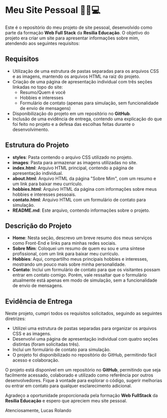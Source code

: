# Meu Site Pessoal 🧑🏻💻

Este é o repositório do meu projeto de site pessoal, desenvolvido como parte da formação **Web Full Stack** da **Resilia Educação**. O objetivo do projeto era criar um site para apresentar informações sobre mim, atendendo aos seguintes requisitos:

## Requisitos
- Utilização de uma estrutura de pastas separadas para os arquivos CSS e as imagens, mantendo os arquivos HTML na raiz do projeto.
- Criação de uma página de apresentação individual com três seções linkadas no topo do site:
  - Resumo/Quem é você
  - Hobbies e interesses
  - Formulário de contato (apenas para simulação, sem funcionalidade de envio de mensagens)
- Disponibilização do projeto em um repositório no **GitHub**.
- Inclusão de uma evidência de entrega, contendo uma explicação do que foi feito no projeto e a defesa das escolhas feitas durante o desenvolvimento.

## Estrutura do Projeto
- **styles**: Pasta contendo o arquivo CSS utilizado no projeto.
- **images**: Pasta para armazenar as imagens utilizadas no site.
- **index.html**: Arquivo HTML principal, contendo a página de apresentação individual.
- **about.html**: Arquivo HTML da página "Sobre Mim", com um resumo e um link para baixar meu currículo.
- **hobbies.html**: Arquivo HTML da página com informações sobre meus hobbies e interesses pessoais.
- **contato.html**: Arquivo HTML com um formulário de contato para simulação.
- **README.md**: Este arquivo, contendo informações sobre o projeto.

## Descrição do Projeto
- **Home**: Nesta seção, descrevo um breve resumo dos meus serviços como Front-End e links para minhas redes sociais.
- **Sobre Mim**: Coloquei um resumo de quem eu sou e uma síntese profissional, com um link para baixar meu currículo.
- **Hobbies**: Aqui, compartilho meus principais hobbies e interesses, mostrando um pouco mais sobre minha personalidade.
- **Contato**: Incluí um formulário de contato para que os visitantes possam entrar em contato comigo. Porém, vale ressaltar que o formulário atualmente está apenas em modo de simulação, sem a funcionalidade de envio de mensagens.

## Evidência de Entrega
Neste projeto, cumpri todos os requisitos solicitados, seguindo as seguintes diretrizes:

- Utilizei uma estrutura de pastas separadas para organizar os arquivos CSS e as imagens.
- Desenvolvi uma página de apresentação individual com quatro seções distintas (foram solicitadas três).
- Incluí um formulário de contato para simulação.
- O projeto foi disponibilizado no repositório do GitHub, permitindo fácil acesso e colaboração.

O projeto está disponível em um repositório no **GitHub**, permitindo que seja facilmente acessado, colaborado e utilizado como referência por outros desenvolvedores. Fique à vontade para explorar o código, sugerir melhorias ou entrar em contato para qualquer esclarecimento adicional.

Agradeço a oportunidade proporcionada pela formação **Web FullStack** da **Resilia Educação** e espero que apreciem meu site pessoal.

Atenciosamente,
Lucas Rolando
